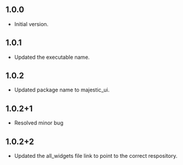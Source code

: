 ## 1.0.0

- Initial version.

## 1.0.1

- Updated the executable name.

## 1.0.2

- Updated package name to majestic_ui.

## 1.0.2+1

- Resolved minor bug

## 1.0.2+2

- Updated the all_widgets file link to point to the correct respository.
